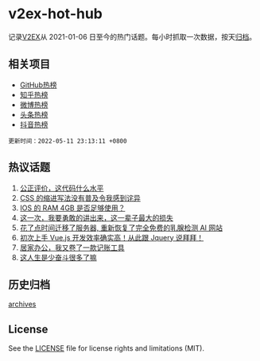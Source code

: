 # v2ex-hot-hub

 记录[V2EX](https://www.v2ex.com/)从 2021-01-06 日至今的热门话题。每小时抓取一次数据，按天[归档](archives)。
 
 ## 相关项目

- [GitHub热榜](https://github.com/lonnyzhang423/github-hot-hub)
- [知乎热榜](https://github.com/lonnyzhang423/zhihu-hot-hub)
- [微博热榜](https://github.com/lonnyzhang423/weibo-hot-hub)
- [头条热榜](https://github.com/lonnyzhang423/toutiao-hot-hub)
- [抖音热榜](https://github.com/lonnyzhang423/douyin-hot-hub)


 `更新时间：2022-05-11 23:13:11 +0800`

## 热议话题

1. [公正评价，这代码什么水平](https://www.v2ex.com/t/852125)
1. [CSS 的缩进写法没有普及令我感到诧异](https://www.v2ex.com/t/852098)
1. [IOS 的 RAM 4GB 是否足够使用？](https://www.v2ex.com/t/852189)
1. [这一次，我要勇敢的讲出来，这一辈子最大的损失](https://www.v2ex.com/t/852227)
1. [花了点时间迁移了服务器, 重新恢复了完全免费的乳腺检测 AI 网站](https://www.v2ex.com/t/852100)
1. [初次上手 Vue.js 开发效率确实高！从此跟 Jquery 说拜拜！](https://www.v2ex.com/t/852221)
1. [居家办公，我又卷了一款记账工具](https://www.v2ex.com/t/852108)
1. [这人生是少奋斗很多了嘛](https://www.v2ex.com/t/852183)

## 历史归档

[archives](archives)

## License

See the [LICENSE](LICENSE) file for license rights and limitations (MIT).
